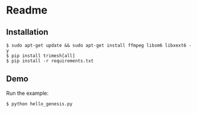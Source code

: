 # Readme

## Installation

```
$ sudo apt-get update && sudo apt-get install ffmpeg libsm6 libxext6 -y
$ pip install trimesh[all]
$ pip install -r requirements.txt
```

## Demo

Run the example:

```
$ python hello_genesis.py
```
